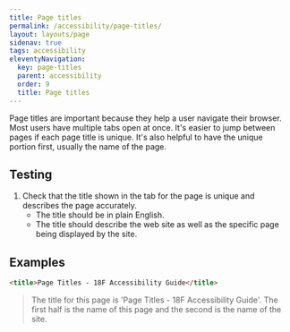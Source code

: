 ```yaml
---
title: Page titles
permalink: /accessibility/page-titles/
layout: layouts/page
sidenav: true
tags: accessibility
eleventyNavigation: 
  key: page-titles
  parent: accessibility
  order: 9
  title: Page titles
---
```

Page titles are important because they help a user navigate their browser. Most users have multiple tabs open at once. It's easier to jump between pages if each page title is unique. It's also helpful to have the unique portion first, usually the name of the page.

## Testing

1. Check that the title shown in the tab for the page is unique and describes the page accurately.
    * The title should be in plain English.
    * The title should describe the web site as well as the specific page being displayed by the site.

## Examples

```html
<title>Page Titles - 18F Accessibility Guide</title>
```

> The title for this page is 'Page Titles - 18F Accessibility Guide'. The first half is the name of this page and the second is the name of the site.
